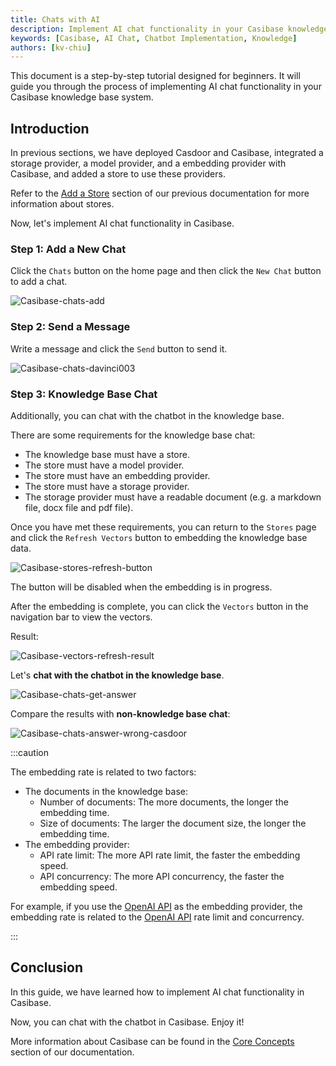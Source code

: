 ```yaml
---
title: Chats with AI
description: Implement AI chat functionality in your Casibase knowledge base system.
keywords: [Casibase, AI Chat, Chatbot Implementation, Knowledge]
authors: [kv-chiu]
---
```


This document is a step-by-step tutorial designed for beginners. It will guide you through the process of implementing AI chat functionality in your Casibase knowledge base system.

## Introduction

In previous sections, we have deployed Casdoor and Casibase, integrated a storage provider, a model provider, and a embedding provider with Casibase, and added a store to use these providers.

Refer to the [Add a Store](add-a-store.md) section of our previous documentation for more information about stores.

Now, let's implement AI chat functionality in Casibase.

### Step 1: Add a New Chat

Click the `Chats` button on the home page and then click the `New Chat` button to add a chat.

![Casibase-chats-add](/img/walkthrough-guides/casibase-chats-add.png)

### Step 2: Send a Message

Write a message and click the `Send` button to send it.

![Casibase-chats-davinci003](/img/walkthrough-guides/casibase-chats-davinci003.png)

### Step 3: Knowledge Base Chat

Additionally, you can chat with the chatbot in the knowledge base.

There are some requirements for the knowledge base chat:

- The knowledge base must have a store.
- The store must have a model provider.
- The store must have an embedding provider.
- The store must have a storage provider.
- The storage provider must have a readable document (e.g. a markdown file, docx file and pdf file).

Once you have met these requirements, you can return to the `Stores` page and click the `Refresh Vectors` button to embedding the knowledge base data.

![Casibase-stores-refresh-button](/img/walkthrough-guides/casibase-stores-refresh-button.png)

The button will be disabled when the embedding is in progress.

After the embedding is complete, you can click the `Vectors` button in the navigation bar to view the vectors.

Result:

![Casibase-vectors-refresh-result](/img/walkthrough-guides/casibase-vectors-refresh-result.png)

Let's **chat with the chatbot in the knowledge base**.

![Casibase-chats-get-answer](/img/walkthrough-guides/casibase-chats-get-answer.png)

Compare the results with **non-knowledge base chat**:

![Casibase-chats-answer-wrong-casdoor](/img/walkthrough-guides/casibase-chats-answer-wrong-casdoor.png)

:::caution

The embedding rate is related to two factors:

- The documents in the knowledge base:
  - Number of documents: The more documents, the longer the embedding time.
  - Size of documents: The larger the document size, the longer the embedding time.
- The embedding provider:
  - API rate limit: The more API rate limit, the faster the embedding speed.
  - API concurrency: The more API concurrency, the faster the embedding speed.

For example, if you use the [OpenAI API](https://platform.openai.com/docs/api-reference) as the embedding provider, the embedding rate is related to the [OpenAI API](https://platform.openai.com/docs/api-reference) rate limit and concurrency.

:::

## Conclusion

In this guide, we have learned how to implement AI chat functionality in Casibase.

Now, you can chat with the chatbot in Casibase. Enjoy it!

More information about Casibase can be found in the [Core Concepts](../core-concepts) section of our documentation.

